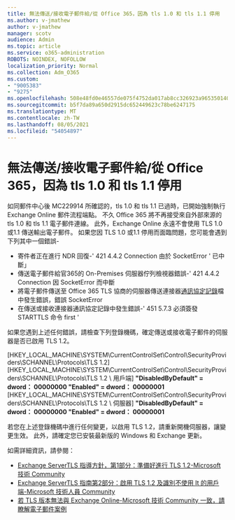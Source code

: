 ```yaml
---
title: 無法傳送/接收電子郵件給/從 Office 365，因為 tls 1.0 和 tls 1.1 停用
ms.author: v-jmathew
author: v-jmathew
manager: scotv
audience: Admin
ms.topic: article
ms.service: o365-administration
ROBOTS: NOINDEX, NOFOLLOW
localization_priority: Normal
ms.collection: Adm_O365
ms.custom:
- "9005383"
- "9275"
ms.openlocfilehash: 508e48fd0e46557de075f4752da017ab8cc326923a965350140e598f7f7cf557
ms.sourcegitcommit: b5f7da89a650d2915dc652449623c78be6247175
ms.translationtype: MT
ms.contentlocale: zh-TW
ms.lasthandoff: 08/05/2021
ms.locfileid: "54054897"
---
```

# <a name="unable-to-sendreceive-email-tofrom-office-365-because-of-the-tls-10-and-tls-11-disablement"></a>無法傳送/接收電子郵件給/從 Office 365，因為 tls 1.0 和 tls 1.1 停用

如同郵件中心後 MC229914 所確認的，tls 1.0 和 tls 1.1 已過時，已開始強制執行 Exchange Online 郵件流程端點。 不久 Office 365 將不再接受來自外部來源的 tls 1.0 和 tls 1.1 電子郵件連線。 此外，Exchange Online 永遠不會使用 TLS 1.0 或1.1 傳送輸出電子郵件。 如果您因 TLS 1.0 或1.1 停用而面臨問題，您可能會遇到下列其中一個錯誤-

- 寄件者正在進行 NDR 回復-' 421 4.4.2 Connection 由於 SocketError ' 已中斷」
- 傳送電子郵件給官365的 On-Premises 伺服器佇列檢視器錯誤-' 421 4.4.2 Connection 因 SocketError 而中斷
- 將電子郵件傳送至 Office 365 TLS 協商的伺服器傳送連接器[通訊協定記錄](https://docs.microsoft.com/exchange/mail-flow/connectors/protocol-logging)檔中發生錯誤，錯誤 SocketError
- 在傳送或接收連接器通訊協定記錄中發生錯誤-' 451 5.7.3 必須簽發 STARTTLS 命令 first '

如果您遇到上述任何錯誤，請檢查下列登錄機碼，確定傳送或接收電子郵件的伺服器是否已啟用 TLS 1.2。

[HKEY_LOCAL_MACHINE\SYSTEM\CurrentControlSet\Control\SecurityProviders\SCHANNEL\Protocols\TLS 1.2][HKEY_LOCAL_MACHINE\SYSTEM\CurrentControlSet\Control\SecurityProviders\SCHANNEL\Protocols\TLS 1.2 \ 用戶端] **"DisabledByDefault" = dword： 00000000 "Enabled" = dword： 00000001** [HKEY_LOCAL_MACHINE\SYSTEM\CurrentControlSet\Control\SecurityProviders\SCHANNEL\Protocols\TLS 1.2 \ 伺服器] **"DisabledByDefault" = dword： 00000000 "Enabled" = dword： 00000001**

若您在上述登錄機碼中進行任何變更，以啟用 TLS 1.2，請重新開機伺服器，讓變更生效。 此外，請確定您已安裝最新版的 Windows 和 Exchange 更新。

如需詳細資訊，請參閱：

- [Exchange ServerTLS 指導方針，第1部分：準備好進行 TLS 1.2-Microsoft 技術 Community](https://techcommunity.microsoft.com/t5/exchange-team-blog/exchange-server-tls-guidance-part-1-getting-ready-for-tls-1-2/ba-p/607649)
- [Exchange ServerTLS 指南第2部分：啟用 TLS 1.2 及識別不使用 It 的用戶端-Microsoft 技術人員 Community](https://techcommunity.microsoft.com/t5/exchange-team-blog/exchange-server-tls-guidance-part-2-enabling-tls-1-2-and/ba-p/607761)
- [若 TLS 版本無法與 Exchange Online-Microsoft 技術 Community 一致，請瞭解電子郵件案例](https://techcommunity.microsoft.com/t5/exchange-team-blog/understanding-email-scenarios-if-tls-versions-cannot-be-agreed/ba-p/2065089)
